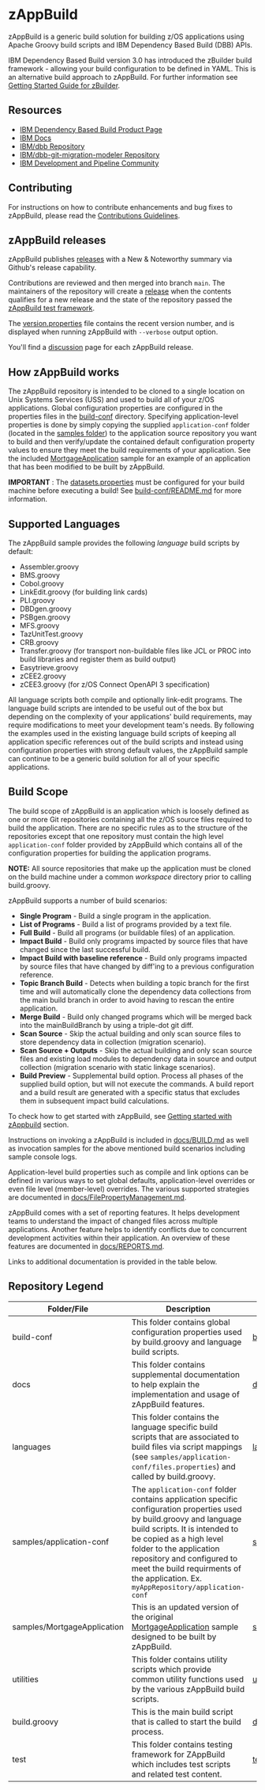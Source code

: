 # zAppBuild

zAppBuild is a generic build solution for building z/OS applications using Apache Groovy build scripts and IBM Dependency Based Build (DBB) APIs.

IBM Dependency Based Build version 3.0 has introduced the zBuilder build framework - allowing your build configuration to be defined in YAML. This is an alternative build approach to zAppBuild. For further information see [Getting Started Guide for zBuilder](https://www.ibm.com/docs/en/adffz/dbb/3.0.0?topic=zbuilder-getting-started).

## Resources

* [IBM Dependency Based Build Product Page](https://www.ibm.com/products/dependency-based-build)
* [IBM Docs](https://www.ibm.com/docs/en/adffz/dbb/latest)
* [IBM/dbb Repository](https://github.com/IBM/dbb/)
* [IBM/dbb-git-migration-modeler Repository](https://github.com/IBM/dbb-git-migration-modeler/)
* [IBM Development and Pipeline Community](https://community.ibm.com/community/user/ibmz-and-linuxone/groups/topic-home?CommunityKey=f461c55d-159c-4a94-b708-9f7fe11d972b)

## Contributing

For instructions on how to contribute enhancements and bug fixes to zAppBuild, please read the [Contributions Guidelines](CONTRIBUTIONS.md).

## zAppBuild releases

zAppBuild publishes [releases](https://github.com/IBM/dbb-zappbuild/releases) with a New & Noteworthy summary via Github's release capability.

Contributions are reviewed and then merged into branch `main`. The maintainers of the repository will create a [release](https://docs.github.com/en/repositories/releasing-projects-on-github/managing-releases-in-a-repository) when the contents qualifies for a new release and the state of the repository passed the [zAppBuild test framework](test/). 

The [version.properties](version.properties) file contains the recent version number, and is displayed when running zAppBuild with `--verbose` output option.

You'll find a [discussion](https://github.com/IBM/dbb-zappbuild/discussions) page for each zAppBuild release.

## How zAppBuild works

The zAppBuild repository is intended to be cloned to a single location on Unix Systems Services (USS) and used to build all of your z/OS applications. Global configuration properties are configured in the properties files in the [build-conf](build-conf/) directory. Specifying application-level properties is done by simply copying the supplied `application-conf` folder (located in the [samples folder](samples)) to the application source repository you want to build and then verify/update the contained default configuration property values to ensure they meet the build requirements of your application. See the included [MortgageApplication](samples/MortgageApplication) sample for an example of an application that has been modified to be built by zAppBuild.  

**IMPORTANT** : The [datasets.properties](build-conf/datasets.properties) must be configured for your build machine before executing a build!  See [build-conf/README.md](build-conf/README.md) for more information.

## Supported Languages

The zAppBuild sample provides the following *language* build scripts by default:

* Assembler.groovy
* BMS.groovy
* Cobol.groovy
* LinkEdit.groovy (for building link cards)
* PLI.groovy
* DBDgen.groovy
* PSBgen.groovy
* MFS.groovy
* TazUnitTest.groovy
* CRB.groovy
* Transfer.groovy (for transport non-buildable files like JCL or PROC into build libraries and register them as build output)
* Easytrieve.groovy
* zCEE2.groovy
* zCEE3.groovy (for z/OS Connect OpenAPI 3 specification)

All language scripts both compile and optionally link-edit programs. The language build scripts are intended to be useful out of the box but depending on the complexity of your applications' build requirements, may require modifications to meet your development team's needs.  By following the examples used in the existing language build scripts of keeping all application specific references out of the build scripts and instead using configuration properties with strong default values, the zAppBuild sample can continue to be a generic build solution for all of your specific applications.

## Build Scope

The build scope of zAppBuild is an application which is loosely defined as one or more Git repositories containing all the z/OS source files required to build the application.  There are no specific rules as to the structure of the repositories except that one repository must contain the high level `application-conf` folder provided by zAppBuild which contains all of the configuration properties for building the application programs.  

**NOTE:** All source repositories that make up the application must be cloned on the build machine under a common *workspace*  directory prior to calling build.groovy.

zAppBuild supports a number of build scenarios:

* **Single Program** - Build a single program in the application.
* **List of Programs** - Build a list of programs provided by a text file.
* **Full Build** - Build all programs (or buildable files) of an application.
* **Impact Build** - Build only programs impacted by source files that have changed since the last successful build.
* **Impact Build with baseline reference** - Build only programs impacted by source files that have changed by diff'ing to a previous configuration reference.
* **Topic Branch Build** - Detects when building a topic branch for the first time and will automatically clone the dependency data collections from the main build branch in order to avoid having to rescan the entire application.
* **Merge Build** - Build only changed programs which will be merged back into the mainBuildBranch by using a triple-dot git diff. 
* **Scan Source** - Skip the actual building and only scan source files to store dependency data in collection (migration scenario).
* **Scan Source + Outputs** - Skip the actual building and only scan source files and existing load modules to dependency data in source and output collection (migration scenario with static linkage scenarios).
* **Build Preview** - Supplemental build option. Process all phases of the supplied build option, but will not execute the commands. A build report and a build result are generated with a specific status that excludes them in subsequent impact build calculations.

To check how to get started with zAppBuild, see [Getting started with zAppbuild](./docs/GettingStarted.md) section.

Instructions on invoking a zAppBuild is included in [docs/BUILD.md](docs/BUILD.md) as well as invocation samples for the above mentioned build scenarios including sample console logs.

Application-level build properties such as compile and link options can be defined in various ways to set global defaults, application-level overrides or even file level (member-level) overrides. The various supported strategies are documented in [docs/FilePropertyManagement.md](docs/FilePropertyManagement.md).

zAppBuild comes with a set of reporting features. It helps development teams to understand the impact of changed files across multiple applications. Another feature helps to identify conflicts due to concurrent development activities within their application. An overview of these features are documented in [docs/REPORTS.md](docs/REPORTS.md).

Links to additional documentation is provided in the table below.  

## Repository Legend

Folder/File | Description | Documentation Link
--- | --- | ---
build-conf | This folder contains global configuration properties used by build.groovy and language build scripts. | [build-conf/README.md](build-conf/README.md)
docs | This folder contains supplemental documentation to help explain the implementation and usage of zAppBuild features. | [docs/README.md](docs/README.md)
languages | This folder contains the language specific build scripts that are associated to build files via script mappings (see `samples/application-conf/files.properties`) and called by build.groovy. | [languages/README.md](languages/README.md)
samples/application-conf | The `application-conf` folder contains application specific configuration properties used by build.groovy and language build scripts.  It is intended to be copied as a high level folder to the application repository and configured to meet the build requirments of the application. Ex. `myAppRepository/application-conf` | [samples/application-conf/README.md](samples/application-conf/README.md)
samples/MortgageApplication | This is an updated version of the original [MortgageApplication](https://github.com/IBM/dbb/tree/master/Build/MortgageApplication) sample designed to be built by zAppBuild. | [samples/MortgageApplication/README.md](samples/MortgageApplication/README.md)
utilities | This folder contains utility scripts which provide common utility functions used by the various zAppBuild build scripts. | [utilities/README.md](utilities/README.md)
build.groovy | This is the main build script that is called to start the build process. | [docs/BUILD.md](docs/BUILD.md)
test | This folder contains testing framework for ZAppBuild which includes test scripts and related test content.| [test/README.md](/test/README.md)
